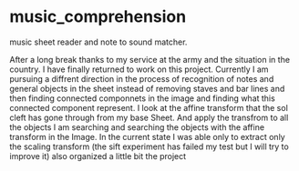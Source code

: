 # music_comprehension
music sheet reader and note to sound matcher.
 
After a long break thanks to my service at the army and the situation in the country.
I have finally returned to work on this project.
Currently I am pursuing a diffrent direction in the process of recognition of notes and general objects in the sheet
instead of removing staves and bar lines and then finding connected componnets in the image and finding what this connected component represent.
I look at the affine transform that the sol cleft has gone through from my base Sheet.
And apply the transfrom to all the objects I am searching and searching the objects with the affine transform in the Image.
In the current state I was able only to extract only the scaling transform (the sift experiment has failed my test but I will try to improve it)
also organized a little bit the project 